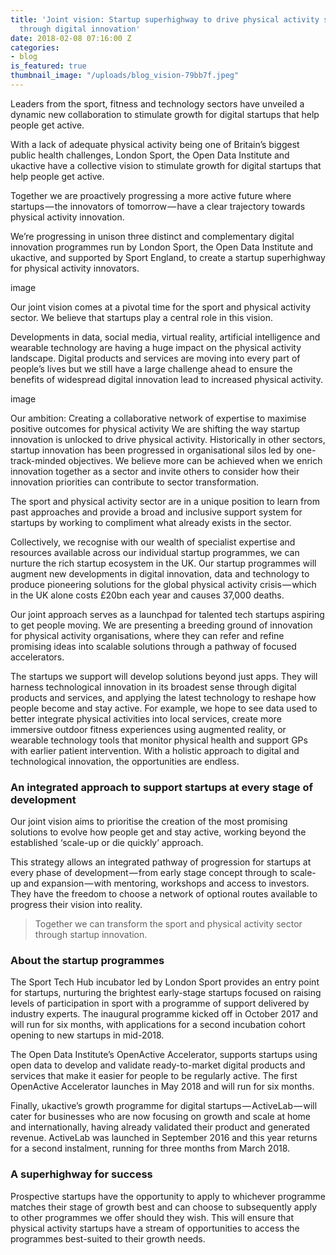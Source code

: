```yaml
---
title: 'Joint vision: Startup superhighway to drive physical activity sector growth
  through digital innovation'
date: 2018-02-08 07:16:00 Z
categories:
- blog
is_featured: true
thumbnail_image: "/uploads/blog_vision-79bb7f.jpeg"
---
```


Leaders from the sport, fitness and technology sectors have unveiled a dynamic new collaboration to stimulate growth for digital startups that help people get active.

With a lack of adequate physical activity being one of Britain’s biggest public health challenges, London Sport, the Open Data Institute and ukactive have a collective vision to stimulate growth for digital startups that help people get active.

Together we are proactively progressing a more active future where startups — the innovators of tomorrow — have a clear trajectory towards physical activity innovation.

We’re progressing in unison three distinct and complementary digital innovation programmes run by London Sport, the Open Data Institute and ukactive, and supported by Sport England, to create a startup superhighway for physical activity innovators.

image 

Our joint vision comes at a pivotal time for the sport and physical activity sector. We believe that startups play a central role in this vision.

Developments in data, social media, virtual reality, artificial intelligence and wearable technology are having a huge impact on the physical activity landscape. Digital products and services are moving into every part of people’s lives but we still have a large challenge ahead to ensure the benefits of widespread digital innovation lead to increased physical activity.

image

Our ambition: Creating a collaborative network of expertise to maximise positive outcomes for physical activity
We are shifting the way startup innovation is unlocked to drive physical activity. Historically in other sectors, startup innovation has been progressed in organisational silos led by one-track-minded objectives. We believe more can be achieved when we enrich innovation together as a sector and invite others to consider how their innovation priorities can contribute to sector transformation.

The sport and physical activity sector are in a unique position to learn from past approaches and provide a broad and inclusive support system for startups by working to compliment what already exists in the sector.

Collectively, we recognise with our wealth of specialist expertise and resources available across our individual startup programmes, we can nurture the rich startup ecosystem in the UK. Our startup programmes will augment new developments in digital innovation, data and technology to produce pioneering solutions for the global physical activity crisis — which in the UK alone costs £20bn each year and causes 37,000 deaths.

Our joint approach serves as a launchpad for talented tech startups aspiring to get people moving. We are presenting a breeding ground of innovation for physical activity organisations, where they can refer and refine promising ideas into scalable solutions through a pathway of focused accelerators.

The startups we support will develop solutions beyond just apps. They will harness technological innovation in its broadest sense through digital products and services, and applying the latest technology to reshape how people become and stay active. For example, we hope to see data used to better integrate physical activities into local services, create more immersive outdoor fitness experiences using augmented reality, or wearable technology tools that monitor physical health and support GPs with earlier patient intervention. With a holistic approach to digital and technological innovation, the opportunities are endless.

### An integrated approach to support startups at every stage of development

Our joint vision aims to prioritise the creation of the most promising solutions to evolve how people get and stay active, working beyond the established ‘scale-up or die quickly’ approach.

This strategy allows an integrated pathway of progression for startups at every phase of development — from early stage concept through to scale-up and expansion — with mentoring, workshops and access to investors. They have the freedom to choose a network of optional routes available to progress their vision into reality.

> Together we can transform the sport and physical activity sector through startup innovation.

### About the startup programmes

The Sport Tech Hub incubator led by London Sport provides an entry point for startups, nurturing the brightest early-stage startups focused on raising levels of participation in sport with a programme of support delivered by industry experts. The inaugural programme kicked off in October 2017 and will run for six months, with applications for a second incubation cohort opening to new startups in mid-2018.

The Open Data Institute’s OpenActive Accelerator, supports startups using open data to develop and validate ready-to-market digital products and services that make it easier for people to be regularly active. The first OpenActive Accelerator launches in May 2018 and will run for six months.

Finally, ukactive’s growth programme for digital startups — ActiveLab — will cater for businesses who are now focusing on growth and scale at home and internationally, having already validated their product and generated revenue. ActiveLab was launched in September 2016 and this year returns for a second instalment, running for three months from March 2018.

### A superhighway for success

Prospective startups have the opportunity to apply to whichever programme matches their stage of growth best and can choose to subsequently apply to other programmes we offer should they wish. This will ensure that physical activity startups have a stream of opportunities to access the programmes best-suited to their growth needs.